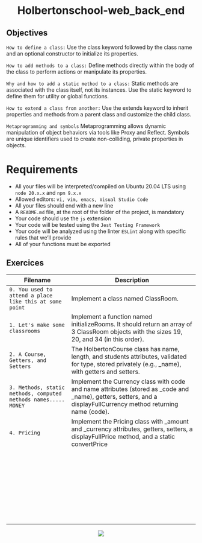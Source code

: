 <div align= "center">
  <h1>Holbertonschool-web_back_end</h1>
</div>

##  Objectives

`How to define a class:` Use the class keyword followed by the class name and an optional constructor to initialize its properties.

`How to add methods to a class:` Define methods directly within the body of the class to perform actions or manipulate its properties.

`Why and how to add a static method to a class:` Static methods are associated with the class itself, not its instances. Use the static keyword to define them for utility or global functions.

`How to extend a class from another:` Use the extends keyword to inherit properties and methods from a parent class and customize the child class.

`Metaprogramming and symbols` Metaprogramming allows dynamic manipulation of object behaviors via tools like Proxy and Reflect. Symbols are unique identifiers used to create non-colliding, private properties in objects.

# Requirements
- All your files will be interpreted/compiled on Ubuntu 20.04 LTS using `node 20.x.x` and `npm 9.x.x`
- Allowed editors: `vi, vim, emacs, Visual Studio Code`
- All your files should end with a new line
- A `README.md` file, at the root of the folder of the project, is mandatory
- Your code should use the `js` extension
- Your code will be tested using the `Jest Testing Framework`
- Your code will be analyzed using the linter `ESLint` along with specific rules that we’ll provide
- All of your functions must be exported

## Exercices

| Filename | Description |
| -------- | ----------- |
| `0. You used to attend a place like this at some point` |Implement a class named ClassRoom.|
| `1. Let's make some classrooms` |Implement a function named initializeRooms. It should return an array of 3 ClassRoom objects with the sizes 19, 20, and 34 (in this order).|
| `2. A Course, Getters, and Setters` |The HolbertonCourse class has name, length, and students attributes, validated for type, stored privately (e.g., _name), with getters and setters.|
| `3. Methods, static methods, computed methods names..... MONEY ` |Implement the Currency class with code and name attributes (stored as _code and _name), getters, setters, and a displayFullCurrency method returning name (code).|
| `4. Pricing ` |Implement the Pricing class with _amount and _currency attributes, getters, setters, a displayFullPrice method, and a static convertPrice|
| ` ` | |
| ` ` | |
| ` ` | |
| ` ` | |
| ` ` | |
| ` ` | |
| ` ` | |
| ` ` | |
| ` ` | |


<p align="center">
  <img src="https://i.imgur.com/J1oVLId.jpeg" name="logo Holberton"/>
</p>